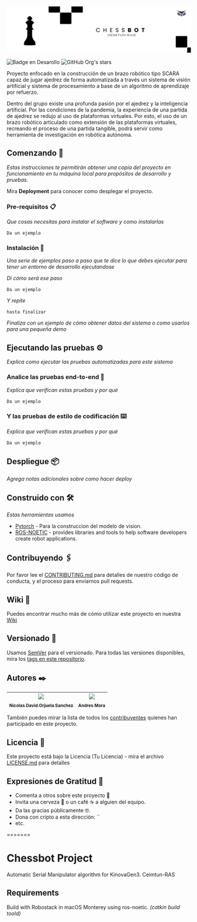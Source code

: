 
![Chessbot](https://github.com/Ceimtun-RAS/chessbot/blob/Norjuelas-readme1/Readme/Header.png)

   ![Badge en Desarollo](https://img.shields.io/badge/STATUS-EN%20DESAROLLO-green)
   ![GitHub Org's stars](https://img.shields.io/github/stars/Ceimtun-RAS/chessbot?style=social)

Proyecto enfocado en la construcción de un brazo robótico tipo SCARA capaz de jugar ajedrez de forma automatizada a través un sistema de visión artificial y sistema de procesamiento a base de un algoritmo de aprendizaje por refuerzo. 

Dentro del grupo existe una profunda pasión por el ajedrez y  la inteligencia artificial. Por las condiciones de la pandemia, la experiencia de una partida de ajedrez se redujo al uso de plataformas virtuales. Por esto, el uso de un brazo robótico articulado como extensión de las plataformas virtuales, recreando el proceso de una partida tangible, podrá servir como herramienta de investigación en robótica autónoma.

## Comenzando 🚀

_Estas instrucciones te permitirán obtener una copia del proyecto en funcionamiento en tu máquina local para propósitos de desarrollo y pruebas._

Mira **Deployment** para conocer como desplegar el proyecto.


### Pre-requisitos 📋

_Que cosas necesitas para instalar el software y como instalarlas_

```
Da un ejemplo
```

### Instalación 🔧

_Una serie de ejemplos paso a paso que te dice lo que debes ejecutar para tener un entorno de desarrollo ejecutandose_

_Dí cómo será ese paso_

```
Da un ejemplo
```

_Y repite_

```
hasta finalizar
```

_Finaliza con un ejemplo de cómo obtener datos del sistema o como usarlos para una pequeña demo_

## Ejecutando las pruebas ⚙️

_Explica como ejecutar las pruebas automatizadas para este sistema_

### Analice las pruebas end-to-end 🔩

_Explica que verifican estas pruebas y por qué_

```
Da un ejemplo
```

### Y las pruebas de estilo de codificación ⌨️

_Explica que verifican estas pruebas y por qué_

```
Da un ejemplo
```

## Despliegue 📦

_Agrega notas adicionales sobre como hacer deploy_

## Construido con 🛠️

_Estas herramientas usamos_

* [Pytorch](https://pytorch.org/) - Para la construccion del modelo de vision.
* [ROS-NOETIC](http://wiki.ros.org/noetic) - provides libraries and tools to help software developers create robot applications.

## Contribuyendo 🖇️

Por favor lee el [CONTRIBUTING.md]() para detalles de nuestro código de conducta, y el proceso para enviarnos pull requests.

## Wiki 📖

Puedes encontrar mucho más de cómo utilizar este proyecto en nuestra [Wiki]()

## Versionado 📌

Usamos [SemVer]() para el versionado. Para todas las versiones disponibles, mira los [tags en este repositorio]().

## Autores ✒️

| [<img src="https://avatars.githubusercontent.com/u/74254237?s=96&v=4" width=115><br><sub>Nicolas David Orjuela Sanchez</sub>](https://github.com/Norjuelas) |  [<img src="https://avatars.githubusercontent.com/u/24869683?v=4" width=115><br><sub>Andres Mora</sub>](https://github.com/mora200217)|
| :---: | :---: |

También puedes mirar la lista de todos los [contribuyentes](https://github.com/your/project/contributors) quíenes han participado en este proyecto. 

## Licencia 📄

Este proyecto está bajo la Licencia (Tu Licencia) - mira el archivo [LICENSE.md](LICENSE.md) para detalles

## Expresiones de Gratitud 🎁

* Comenta a otros sobre este proyecto 📢
* Invita una cerveza 🍺 o un café ☕ a alguien del equipo. 
* Da las gracias públicamente 🤓.
* Dona con cripto a esta dirección: ``
* etc.

=======
# Chessbot Project
Automatic Serial Manipulator algorithm for KinovaGen3. Ceimtun-RAS 

## Requirements 
Build with Robostack in macOS Monterey using ros-noetic. _(catkin build toold)_
